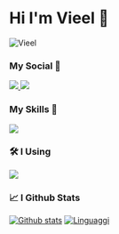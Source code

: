 # Hi I'm Vieel 👋

![Vieel](https://discord-readme-badge.vercel.app/api?id=650756382110515211)

<h3>My Social 👤</h3>
  <a href="https://discord.glacemc.it">
    <img src="https://skillicons.dev/icons?i=discord"/>
  </a>
  <a href="https://www.instagram.com/sonoviel">
    <img src="https://skillicons.dev/icons?i=instagram"/>
  </a>

<h3>My Skills 📜</h3>
  <a href="#">
    <img src="https://skillicons.dev/icons?i=java,js,html,css,nodejs,mysql"/>
  </a>

<h3>🛠 I Using</h3>
  <a href="#">
    <img src="https://skillicons.dev/icons?i=idea,vscode,ps,ai,wordpress"/>
  </a>

<h3>📈 I Github Stats</h3>

<a href="#" align="center">![Github stats](https://github-readme-stats.vercel.app/api?username=Vielll&theme=blueberry&count_private=true&hide_border=true&line_height=20)</a>
<a href="#">![Linguaggi](https://github-readme-stats.vercel.app/api/top-langs/?username=Vielll&layout=compact&theme=blueberry&count_private=true&hide_border=true)</a>
